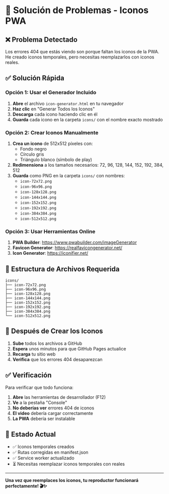# 🔧 Solución de Problemas - Iconos PWA

## ❌ Problema Detectado

Los errores 404 que estás viendo son porque faltan los iconos de la PWA. He creado iconos temporales, pero necesitas reemplazarlos con iconos reales.

## ✅ Solución Rápida

### Opción 1: Usar el Generador Incluido

1. **Abre** el archivo `icon-generator.html` en tu navegador
2. **Haz clic** en "Generar Todos los Iconos"
3. **Descarga** cada icono haciendo clic en él
4. **Guarda** cada icono en la carpeta `icons/` con el nombre exacto mostrado

### Opción 2: Crear Iconos Manualmente

1. **Crea un icono** de 512x512 píxeles con:
   - Fondo negro
   - Círculo gris
   - Triángulo blanco (símbolo de play)
2. **Redimensiona** a los tamaños necesarios: 72, 96, 128, 144, 152, 192, 384, 512
3. **Guarda** como PNG en la carpeta `icons/` con nombres:
   - `icon-72x72.png`
   - `icon-96x96.png`
   - `icon-128x128.png`
   - `icon-144x144.png`
   - `icon-152x152.png`
   - `icon-192x192.png`
   - `icon-384x384.png`
   - `icon-512x512.png`

### Opción 3: Usar Herramientas Online

1. **PWA Builder**: https://www.pwabuilder.com/imageGenerator
2. **Favicon Generator**: https://realfavicongenerator.net/
3. **Icon Generator**: https://iconifier.net/

## 📁 Estructura de Archivos Requerida

```
icons/
├── icon-72x72.png
├── icon-96x96.png
├── icon-128x128.png
├── icon-144x144.png
├── icon-152x152.png
├── icon-192x192.png
├── icon-384x384.png
└── icon-512x512.png
```

## 🚀 Después de Crear los Iconos

1. **Sube** todos los archivos a GitHub
2. **Espera** unos minutos para que GitHub Pages actualice
3. **Recarga** tu sitio web
4. **Verifica** que los errores 404 desaparezcan

## ✅ Verificación

Para verificar que todo funciona:

1. **Abre** las herramientas de desarrollador (F12)
2. **Ve** a la pestaña "Console"
3. **No deberías ver** errores 404 de iconos
4. **El video** debería cargar correctamente
5. **La PWA** debería ser instalable

## 🎯 Estado Actual

- ✅ Iconos temporales creados
- ✅ Rutas corregidas en manifest.json
- ✅ Service worker actualizado
- ⏳ Necesitas reemplazar iconos temporales con reales

---

**Una vez que reemplaces los iconos, tu reproductor funcionará perfectamente! 🎬✨**
